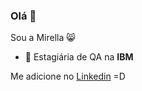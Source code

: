 ### Olá 👋 

Sou a Mirella :smile_cat:

- 👯 Estagiária de QA na **IBM**

Me adicione no [Linkedin](https://www.linkedin.com/in/mirellafavaretto/ "Linkedin Mirella Favaretto") =D

